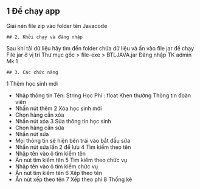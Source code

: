 ## 1 Để chạy app
Giải nén file zip vào folder tên Javacode
```
## 2. Khởi chạy và đăng nhập
```
Sau khi tải dữ liệu hãy tìm đến folder chứa dữ liệu và ấn vào file jar để chạy
File jar ở vị trí Thư mục gốc > file-exe > BTLJAVA.jar
Đăng nhập
    TK admin
    Mk 1
```
## 3. Các chức năng 
```
1 Thêm học sinh mới 
  - Nhập thông tin  Tên: String  Học Phí : float Khen thưởng Thông tin đoàn viên 
  - Nhấn nút thêm
2 Xóa học sinh mới 
  - Chọn hàng cần xóa 
  - Nhấn nút xóa
3 Sửa thông tin học sinh
  - Chọn hàng cần sửa
  - Nhấn nút sửa
  - Mọi thông tin sẽ hiện bên trái vào bắt đầu sửa
  - Nhấn nút sửa lần 2 để lưu
4 Tìm kiếm theo tên 
  - Nhập tên vào ô tìm kiếm tên
  - Ấn nút tìm kiếm tên
5 Tìm kiếm theo chức vụ 
  - Nhập tên vào ô tìm kiếm chức vụ
  - Ấn nút tìm kiếm tên
6 Xếp theo tên
  - Ấn nút xếp theo tên
7 Xếp theo phí 
8 Thống kê
```
